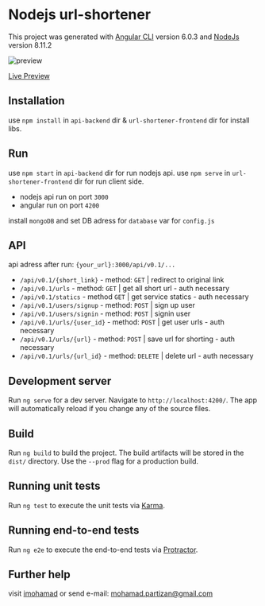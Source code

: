 # Nodejs url-shortener

This project was generated with [Angular CLI](https://github.com/angular/angular-cli) version 6.0.3 and [NodeJs](https://nodejs.org) version 8.11.2

![preview](http://url-shortener.dharmalab.ml/short-prev.jpg)

[Live Preview](http://url-shortener.dharmalab.ml/)

## Installation
use `npm install` in `api-backend` dir & `url-shortener-frontend` dir for install libs.

## Run
use `npm start` in `api-backend` dir for run nodejs api.
use `npm serve` in `url-shortener-frontend` dir for run client side.
 - nodejs api run on port `3000`
 - angular run on port `4200`

install `mongoDB`  and set DB adress for `database` var for `config.js`

## API
api adress after run: `{your_url}:3000/api/v0.1/...`

 - `/api/v0.1/{short_link}` - method: `GET` | redirect to original link
 - `/api/v0.1/urls` - method: `GET` | get all short url - auth necessary
 - `/api/v0.1/statics` - method `GET` | get service statics - auth necessary
 - `/api/v0.1/users/signup` - method: `POST` | sign up user
 - `/api/v0.1/users/signin` - method: `POST` | signin user
 - `/api/v0.1/urls/{user_id}` - method: `POST` | get user urls - auth necessary
 - `/api/v0.1/urls/{url}` - method: `POST` | save url for shorting - auth necessary
 - `/api/v0.1/urls/{url_id}` - method: `DELETE` | delete url - auth necessary




## Development server

Run `ng serve` for a dev server. Navigate to `http://localhost:4200/`. The app will automatically reload if you change any of the source files.

## Build

Run `ng build` to build the project. The build artifacts will be stored in the `dist/` directory. Use the `--prod` flag for a production build.

## Running unit tests

Run `ng test` to execute the unit tests via [Karma](https://karma-runner.github.io).

## Running end-to-end tests

Run `ng e2e` to execute the end-to-end tests via [Protractor](http://www.protractortest.org/).

## Further help
visit [imohamad](http://imohamad.ml) or send e-mail: [mohamad.partizan@gmail.com](mailto:mohamad.partizan@gmail.com)

